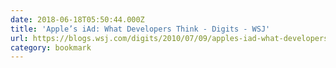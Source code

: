 ```yaml
---
date: 2018-06-18T05:50:44.000Z
title: 'Apple’s iAd: What Developers Think - Digits - WSJ'
url: https://blogs.wsj.com/digits/2010/07/09/apples-iad-what-developers-think/
category: bookmark
---
```

